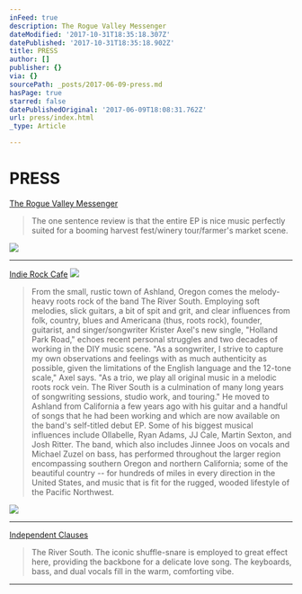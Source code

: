 ```yaml
---
inFeed: true
description: The Rogue Valley Messenger
dateModified: '2017-10-31T18:35:18.307Z'
datePublished: '2017-10-31T18:35:18.902Z'
title: PRESS
author: []
publisher: {}
via: {}
sourcePath: _posts/2017-06-09-press.md
hasPage: true
starred: false
datePublishedOriginal: '2017-06-09T18:08:31.762Z'
url: press/index.html
_type: Article

---
```

# PRESS

[The Rogue Valley Messenger][0]

> The one sentence review is that the entire EP is nice music perfectly suited for a booming harvest fest/winery tour/farmer's market scene.

![](https://the-grid-user-content.s3-us-west-2.amazonaws.com/55063389-4eaa-4c50-904a-52a629b681cf.png)

---

[Indie Rock Cafe][1]
![](https://the-grid-user-content.s3-us-west-2.amazonaws.com/e55280cb-6551-4efe-89dc-5d3ea17d4f9c.png)

> From the small, rustic town of Ashland, Oregon comes the melody-heavy roots rock of the band The River South. Employing soft melodies, slick guitars, a bit of spit and grit, and clear influences from folk, country, blues and Americana (thus, roots rock), founder, guitarist, and singer/songwriter Krister Axel's new single, "Holland Park Road," echoes recent personal struggles and two decades of working in the DIY music scene.
> "As a songwriter, I strive to capture my own observations and feelings with as much authenticity as possible, given the limitations of the English language and the 12-tone scale," Axel says. "As a trio, we play all original music in a melodic roots rock vein. The River South is a culmination of many long years of songwriting sessions, studio work, and touring."
> He moved to Ashland from California a few years ago with his guitar and a handful of songs that he had been working and which are now available on the band's self-titled debut EP. Some of his biggest musical influences include Ollabelle, Ryan Adams, JJ Cale, Martin Sexton, and Josh Ritter.
> The band, which also includes Jinnee Joos on vocals and Michael Zuzel on bass, has performed throughout the larger region encompassing southern Oregon and northern California; some of the beautiful country -- for hundreds of miles in every direction in the United States, and music that is fit for the rugged, wooded lifestyle of the Pacific Northwest.

![](https://the-grid-user-content.s3-us-west-2.amazonaws.com/2bd3d200-4c4b-4302-b02e-b71d428a830a.png)

---

[Independent Clauses][2]

> The River South. The iconic shuffle-snare is employed to great effect here, providing the backbone for a delicate love song. The keyboards, bass, and dual vocals fill in the warm, comforting vibe.

---



[0]: http://www.roguevalleymessenger.com/rogue-sounds-the-river-south/
[1]: http://www.indierockcafe.com/2016/06/indie-rock-playlist-songs/
[2]: http://independentclauses.com/late-june-mp3s-acoustic/